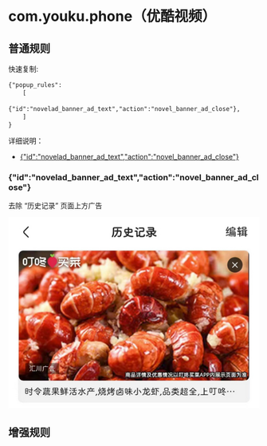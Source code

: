 # com.youku.phone（优酷视频）

## 普通规则

快速复制:
```
{"popup_rules":
    [
        {"id":"novelad_banner_ad_text","action":"novel_banner_ad_close"},
    ]
}
```
详细说明：
- [{"id":"novelad_banner_ad_text","action":"novel_banner_ad_close"}](#idnovelad_banner_ad_textactionnovel_banner_ad_close)

### {"id":"novelad_banner_ad_text","action":"novel_banner_ad_close"}
去除 “历史记录” 页面上方广告

![](./assets/novel_banner_ad_close.jpg)

## 增强规则
